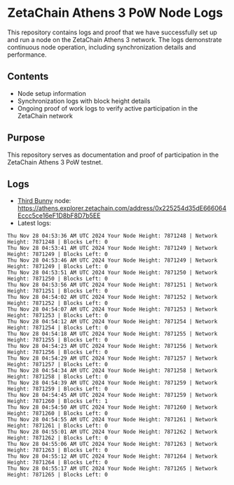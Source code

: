 # ZetaChain Athens 3 PoW Node Logs
This repository contains logs and proof that we have successfully set up and run a node on the ZetaChain Athens 3 network. The logs demonstrate continuous node operation, including synchronization details and performance.

## Contents
- Node setup information
- Synchronization logs with block height details
- Ongoing proof of work logs to verify active participation in the ZetaChain network

## Purpose
This repository serves as documentation and proof of participation in the ZetaChain Athens 3 PoW testnet.

## Logs

- [Third Bunny](https://thirdbunny.xyz/) node: https://athens.explorer.zetachain.com/address/0x225254d35dE666064Eccc5ce16eF1D8bF8D7b5EE
- Latest logs:
```
Thu Nov 28 04:53:36 AM UTC 2024 Your Node Height: 7871248 | Network Height: 7871248 | Blocks Left: 0
Thu Nov 28 04:53:41 AM UTC 2024 Your Node Height: 7871249 | Network Height: 7871249 | Blocks Left: 0
Thu Nov 28 04:53:46 AM UTC 2024 Your Node Height: 7871249 | Network Height: 7871249 | Blocks Left: 0
Thu Nov 28 04:53:51 AM UTC 2024 Your Node Height: 7871250 | Network Height: 7871250 | Blocks Left: 0
Thu Nov 28 04:53:56 AM UTC 2024 Your Node Height: 7871251 | Network Height: 7871251 | Blocks Left: 0
Thu Nov 28 04:54:02 AM UTC 2024 Your Node Height: 7871252 | Network Height: 7871252 | Blocks Left: 0
Thu Nov 28 04:54:07 AM UTC 2024 Your Node Height: 7871253 | Network Height: 7871253 | Blocks Left: 0
Thu Nov 28 04:54:12 AM UTC 2024 Your Node Height: 7871254 | Network Height: 7871254 | Blocks Left: 0
Thu Nov 28 04:54:18 AM UTC 2024 Your Node Height: 7871255 | Network Height: 7871255 | Blocks Left: 0
Thu Nov 28 04:54:23 AM UTC 2024 Your Node Height: 7871256 | Network Height: 7871256 | Blocks Left: 0
Thu Nov 28 04:54:29 AM UTC 2024 Your Node Height: 7871257 | Network Height: 7871257 | Blocks Left: 0
Thu Nov 28 04:54:34 AM UTC 2024 Your Node Height: 7871258 | Network Height: 7871258 | Blocks Left: 0
Thu Nov 28 04:54:39 AM UTC 2024 Your Node Height: 7871259 | Network Height: 7871259 | Blocks Left: 0
Thu Nov 28 04:54:45 AM UTC 2024 Your Node Height: 7871259 | Network Height: 7871260 | Blocks Left: 1
Thu Nov 28 04:54:50 AM UTC 2024 Your Node Height: 7871260 | Network Height: 7871260 | Blocks Left: 0
Thu Nov 28 04:54:55 AM UTC 2024 Your Node Height: 7871261 | Network Height: 7871261 | Blocks Left: 0
Thu Nov 28 04:55:01 AM UTC 2024 Your Node Height: 7871262 | Network Height: 7871262 | Blocks Left: 0
Thu Nov 28 04:55:06 AM UTC 2024 Your Node Height: 7871263 | Network Height: 7871263 | Blocks Left: 0
Thu Nov 28 04:55:12 AM UTC 2024 Your Node Height: 7871264 | Network Height: 7871264 | Blocks Left: 0
Thu Nov 28 04:55:17 AM UTC 2024 Your Node Height: 7871265 | Network Height: 7871265 | Blocks Left: 0
```
